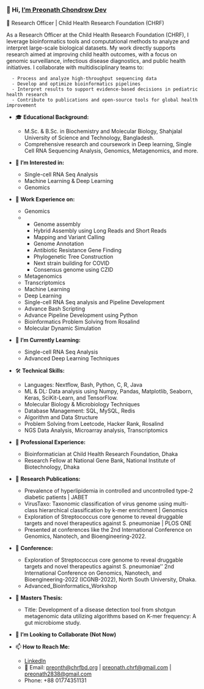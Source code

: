 ### 👋 Hi, [I’m Preonath Chondrow Dev](https://preonath.github.io)
   🔬 Research Officer | Child Health Research Foundation (CHRF)
   
   As a Research Officer at the Child Health Research Foundation (CHRF), I leverage bioinformatics tools and computational methods to analyze and interpret large-scale biological datasets. My work directly supports research aimed 
   at improving child health outcomes, with a focus on genomic surveillance, infectious disease diagnostics, and public health initiatives.
   I collaborate with multidisciplinary teams to:
  
      - Process and analyze high-throughput sequencing data 
      - Develop and optimize bioinformatics pipelines
      - Interpret results to support evidence-based decisions in pediatric health research
      - Contribute to publications and open-source tools for global health improvement



- 🎓 **Educational Background:**
   - M.Sc. & B.Sc. in Biochemistry and Molecular Biology, Shahjalal University of Science and Technology, Bangladesh.
   - Comprehensive research and coursework in Deep learning, Single Cell RNA Sequencing Analysis, Genomics, Metagenomics, and more.
   
- 👀 **I’m Interested in:**
   - Single-cell RNA Seq Analysis
   - Machine Learning & Deep Learning
   - Genomics
   
- 🔬 **Work Experience on:**
   - Genomics
   - - Genome assembly
     - Hybrid Assembly using Long Reads and Short Reads
     - Mapping and Variant Calling
     - Genome Annotation
     - Antibiotic Resistance Gene Finding
     - Phylogenetic Tree Construction 
     - Next strain building for COVID 
     - Consensus genome using CZID
   - Metagenomics
   - Transcriptomics
   - Machine Learning
   - Deep Learning
   - Single-cell RNA Seq analysis and Pipeline Development
   - Advance Bash Scripting
   - Advance Pipeline Development using Python
   - Bioinformatics Problem Solving from Rosalind  
   - Molecular Dynamic Simulation
   
- 🌱 **I’m Currently Learning:**
   - Single-cell RNA Seq Analysis
   - Advanced Deep Learning Techniques
   
- 🛠️ **Technical Skills:**
   - Languages: Nextflow, Bash, Python, C, R, Java
   - ML & DL: Data analysis using Numpy, Pandas, Matplotlib, Seaborn, Keras, SciKit-Learn, and TensorFlow.
   - Molecular Biology & Microbiology Techniques
   - Database Management: SQL, MySQL, Redis
   - Algorithm and Data Structure
   - Problem Solving from Leetcode, Hacker Rank, Rosalind 
   - NGS Data Analysis, Microarray analysis, Transcriptomics
   
- 💼 **Professional Experience:**
   - Bioinformatician at Child Health Research Foundation, Dhaka
   - Research Fellow at National Gene Bank, National Institute of Biotechnology, Dhaka
   
- 📑 **Research Publications:**
   - Prevalence of hyperlipidemia in controlled and uncontrolled type-2 diabetic patients |  JABET
   - VirusTaxo: Taxonomic classification of virus genome using multi-class hierarchical classification by k-mer enrichment | Genomics
   - Exploration of Streptococcus core genome to reveal druggable targets and novel therapeutics against S. pneumoniae | PLOS ONE
   - Presented at conferences like the 2nd International Conference on Genomics, Nanotech, and Bioengineering-2022.
     
- 📑 **Conference:**
   - Exploration of Streptococcus core genome to reveal druggable targets and novel therapeutics against S. pneumoniae’’ 2nd International Conference on Genomics, Nanotech, and Bioengineering-2022 (ICGNB-2022), North South University, Dhaka.
   - Advanced_Bioinformatics_Workshop

  
   
- 📝 **Masters Thesis:**
   - Title: Development of a disease detection tool from shotgun metagenomic data utilizing algorithms based on K-mer frequency: A gut microbiome study.
   
- 💞️ **I’m Looking to Collaborate (Not Now)** 

- 📫 **How to Reach Me:**
   - [LinkedIn](https://www.linkedin.com/in/preonath-shuvo-26aa1416b/)
   -    📧 Email: preonth@chrfbd.org | preonath.chrf@gmail.com | preonath2838@gmail.com
   - Phone: +88 01774351131

